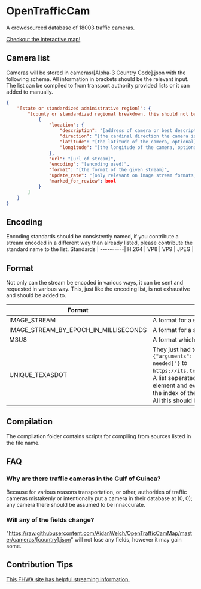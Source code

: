 # OpenTrafficCam
A crowdsourced database of 18003 traffic cameras.

[Checkout the interactive map!](http://otc.armchairresearch.org/map)

## Camera list
Cameras will be stored in cameras/[Alpha-3 Country Code].json with the following schema.  All information in brackets should be the relevant input.
The list can be compiled to from transport authority provided lists or it can added to manually.
```json
{
    "[state or standardized administrative region]": {
        "[county or standardized regional breakdown, this should not be skipped but if not applicable or unknown use 'other']": [
            {
                "location": {
                    "description": "[address of camera or best description of location]",
                    "direction": "[the cardinal direction the camera is facing, optional]",
                    "latitude": "[the latitude of the camera, optional]",
                    "longitude": "[the longitude of the camera, optional]"
                },
                "url": "[url of stream]",
                "encoding": "[encoding used]",
                "format": "[the format of the given stream]",
                "update_rate": "[only relevant on image stream formats, and even then is optional, but provides the rate at which the image provided can be pinged for an update, measured in milliseconds]",
                "marked_for_review": bool
            }
        ]
    }
}
```

## Encoding
Encoding standards should be consistently named, if you contribute a stream encoded in a different way than already listed, please contribute the standard name to the list.
Standards |
----------|
H.264 |
VP8 |
VP9 |
JPEG |

## Format
Not only can the stream be encoded in various ways, it can be sent and requested in various way.  This, just like the encoding list, is not exhaustive and should be added to.

Format | Description
-------|------------
IMAGE_STREAM | A format for a stream of images where the most recent one is sent on each request.
IMAGE_STREAM_BY_EPOCH_IN_MILLISECONDS | A format for a stream of images requested by epoch time in milliseconds.
M3U8 | A format which points to a chunklist which points to chunks.
UNIQUE_TEXASDOT | They just had to be special, didn't they?  Well, you have to post the following object: ```{"arguments": "[the cameras URL],[literally anything or nothing, only the comma was needed]"}``` to `https://its.txdot.gov/ITS_WEB/FrontEnd/svc/DataRequestWebService.svc/GetCctvContent`.  A list seperated by commas that can't be split by commas will be returned.  The 4th element and everything that follows is the Base64 image, I recommend just slicing from the index of the start of the word "data".  You also have to remove all forward slashes(`\`).  All this should be shown in `examples/streaming/UNIQUE_TEXASDOT.js`

## Compilation
The compilation folder contains scripts for compiling from sources listed in the file name.

## FAQ

### Why are there traffic cameras in the Gulf of Guinea?
Because for various reasons transportation, or other, authorities of traffic cameras mistakenly or intentionally put a camera in their database at (0, 0); any camera there should be assumed to be innaccurate. 

### Will any of the fields change?
"https://raw.githubusercontent.com/AidanWelch/OpenTrafficCamMap/master/cameras/[country].json" will not lose any fields, however it may gain some.

## Contribution Tips

[This FHWA site has helpful streaming information.](https://ops.fhwa.dot.gov/publications/fhwahop19037/appb.htm)
